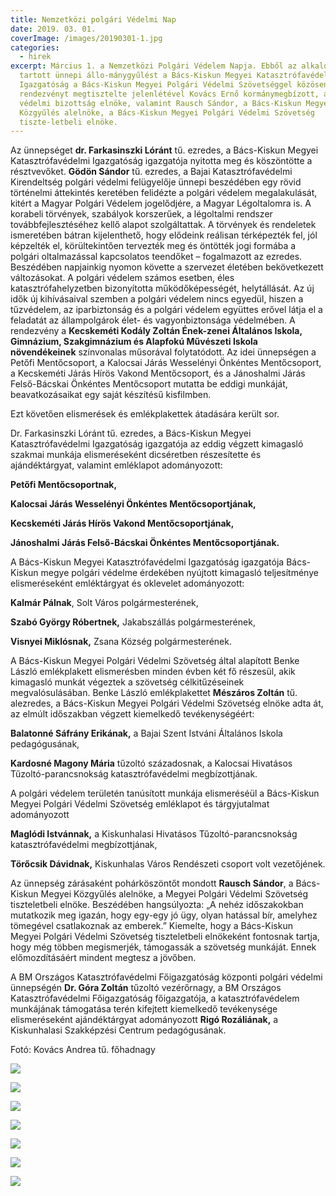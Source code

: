 ```yaml
---
title: Nemzetközi polgári Védelmi Nap
date: 2019. 03. 01.
coverImage: /images/20190301-1.jpg
categories:
  - hirek
excerpt: Március 1. a Nemzetközi Polgári Védelem Napja. Ebből az alkalomból
  tartott ünnepi állo-mánygyűlést a Bács-Kiskun Megyei Katasztrófavédelmi
  Igazgatóság a Bács-Kiskun Megyei Polgári Védelmi Szövetséggel közösen. A
  rendezvényt megtisztelte jelenlétével Kovács Ernő kormánymegbízott, a megyei
  védelmi bizottság elnöke, valamint Rausch Sándor, a Bács-Kiskun Megyei
  Közgyűlés alelnöke, a Bács-Kiskun Megyei Polgári Védelmi Szövetség
  tiszte-letbeli elnöke.
---
```

Az ünnepséget **dr. Farkasinszki Lóránt** tű. ezredes, a Bács-Kiskun Megyei Katasztrófavédelmi Igazgatóság igazgatója nyitotta meg és köszöntötte a résztvevőket. **Gödön Sándor** tű. ezredes, a Bajai Katasztrófavédelmi Kirendeltség polgári védelmi felügyelője ünnepi beszédében egy rövid történelmi áttekintés keretében felidézte a polgári védelem megalakulását, kitért a Magyar Polgári Védelem jogelődjére, a Magyar Légoltalomra is. A korabeli törvények, szabályok korszerűek, a légoltalmi rendszer továbbfejlesztéséhez kellő alapot szolgáltattak. A törvények és rendeletek ismeretében bátran kijelenthető, hogy elődeink reálisan térképezték fel, jól képzelték el, körültekintően tervezték meg és öntötték jogi formába a polgári oltalmazással kapcsolatos teendőket – fogalmazott az ezredes. Beszédében napjainkig nyomon követte a szervezet életében bekövetkezett változásokat. A polgári védelem számos esetben, éles katasztrófahelyzetben bizonyította működőképességét, helytállását. Az új idők új kihívásaival szemben a polgári védelem nincs egyedül, hiszen a tűzvédelem, az iparbiztonság és a polgári védelem együttes erővel látja el a feladatát az állampolgárok élet- és vagyonbiztonsága védelmében. A rendezvény a **Kecskeméti Kodály Zoltán Ének-zenei Általános Iskola, Gimnázium, Szakgimnázium és Alapfokú Művészeti Iskola növendékeinek** színvonalas műsorával folytatódott. Az idei ünnepségen a Petőfi Mentőcsoport, a Kalocsai Járás Wesselényi Önkéntes Mentőcsoport, a Kecskeméti Járás Hírös Vakond Mentőcsoport, és a Jánoshalmi Járás Felső-Bácskai Önkéntes Mentőcsoport mutatta be eddigi munkáját, beavatkozásaikat egy saját készítésű kisfilmben.

Ezt követően elismerések és emlékplakettek átadására került sor.

Dr. Farkasinszki Lóránt tű. ezredes, a Bács-Kiskun Megyei Katasztrófavédelmi Igazgatóság igazgatója az eddig végzett kimagasló szakmai munkája elismeréseként dicséretben részesítette és ajándéktárgyat, valamint emléklapot adományozott:

**Petőfi Mentőcsoportnak,**

**Kalocsai Járás Wesselényi Önkéntes Mentőcsoportjának,**

**Kecskeméti Járás Hírös Vakond Mentőcsoportjának,**

**Jánoshalmi Járás Felső-Bácskai Önkéntes Mentőcsoportjának.**

A Bács-Kiskun Megyei Katasztrófavédelmi Igazgatóság igazgatója Bács-Kiskun megye polgári védelme érdekében nyújtott kimagasló teljesítménye elismeréseként emléktárgyat és oklevelet adományozott:

**Kalmár Pálnak**, Solt Város polgármesterének,

**Szabó György Róbertnek,** Jakabszállás polgármesterének,

**Visnyei Miklósnak,** Zsana Község polgármesterének.

A Bács-Kiskun Megyei Polgári Védelmi Szövetség által alapított Benke László emlékplakett elismerésben minden évben két fő részesül, akik kimagasló munkát végeztek a szövetség célkitűzéseinek megvalósulásában. Benke László emlékplakettet **Mészáros Zoltán** tű. alezredes, a Bács-Kiskun Megyei Polgári Védelmi Szövetség elnöke adta át, az elmúlt időszakban végzett kiemelkedő tevékenységéért:

**Balatonné Sáfrány Erikának,** a Bajai Szent Istváni Általános Iskola pedagógusának,

**Kardosné Magony Mária** tűzoltó századosnak, a Kalocsai Hivatásos Tűzoltó-parancsnokság katasztrófavédelmi megbízottjának.

A polgári védelem területén tanúsított munkája elismeréséül a Bács-Kiskun Megyei Polgári Védelmi Szövetség emléklapot és tárgyjutalmat adományozott

**Maglódi Istvánnak,** a Kiskunhalasi Hivatásos Tűzoltó-parancsnokság katasztrófavédelmi megbízottjának,

**Törőcsik Dávidnak,** Kiskunhalas Város Rendészeti csoport volt vezetőjének.

Az ünnepség zárásaként pohárköszöntőt mondott **Rausch Sándor**, a Bács-Kiskun Megyei Közgyűlés alelnöke, a Megyei Polgári Védelmi Szövetség tiszteletbeli elnöke. Beszédében hangsúlyozta: „A nehéz időszakokban mutatkozik meg igazán, hogy egy-egy jó ügy, olyan hatással bír, amelyhez tömegével csatlakoznak az emberek.” Kiemelte, hogy a Bács-Kiskun Megyei Polgári Védelmi Szövetség tiszteletbeli elnökeként fontosnak tartja, hogy még többen megismerjék, támogassák a szövetség munkáját. Ennek előmozdításáért mindent megtesz a jövőben.

A BM Országos Katasztrófavédelmi Főigazgatóság központi polgári védelmi ünnepségén **Dr. Góra Zoltán** tűzoltó vezérőrnagy, a BM Országos Katasztrófavédelmi Főigazgatóság főigazgatója, a katasztrófavédelem munkájának támogatása terén kifejtett kiemelkedő tevékenysége elismeréseként ajándéktárgyat adományozott **Rigó Rozáliának,** a Kiskunhalasi Szakképzési Centrum pedagógusának.

Fotó: Kovács Andrea tű. főhadnagy

![](/images/20190301-2.jpg)

![](/images/20190301-4.jpg)

![](/images/20190301-5.jpg)

![](/images/20190301-6.jpg)

![](/images/20190301-7.jpg)

![](/images/20190301-9.jpg)

![](/images/20190301-8.jpg)
